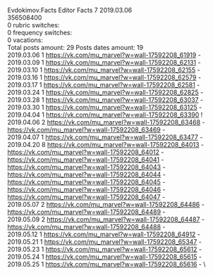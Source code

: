 Evdokimov.Facts	Editor Facts 7 2019.03.06\
356508400\
0 rubric switches:\
0 frequency switches:\
0 vacations:\
Total posts amount: 29	Posts dates amount: 19\
2019.03.06 1 https://vk.com/mu_marvel?w=wall-17592208_61919 - \
2019.03.09 1 https://vk.com/mu_marvel?w=wall-17592208_62131 - \
2019.03.10 1 https://vk.com/mu_marvel?w=wall-17592208_62155 - \
2019.03.16 1 https://vk.com/mu_marvel?w=wall-17592208_62579 - \
2019.03.17 1 https://vk.com/mu_marvel?w=wall-17592208_62581 - \
2019.03.24 1 https://vk.com/mu_marvel?w=wall-17592208_62825 - \
2019.03.28 1 https://vk.com/mu_marvel?w=wall-17592208_63037 - \
2019.03.30 1 https://vk.com/mu_marvel?w=wall-17592208_63125 - \
2019.04.04 1 https://vk.com/mu_marvel?w=wall-17592208_63390 ! \
2019.04.06 2 https://vk.com/mu_marvel?w=wall-17592208_63468 - https://vk.com/mu_marvel?w=wall-17592208_63469 - \
2019.04.07 1 https://vk.com/mu_marvel?w=wall-17592208_63477 - \
2019.04.20 8 https://vk.com/mu_marvel?w=wall-17592208_64013 - https://vk.com/mu_marvel?w=wall-17592208_64012 - https://vk.com/mu_marvel?w=wall-17592208_64041 - https://vk.com/mu_marvel?w=wall-17592208_64043 - https://vk.com/mu_marvel?w=wall-17592208_64044 - https://vk.com/mu_marvel?w=wall-17592208_64045 - https://vk.com/mu_marvel?w=wall-17592208_64046 - https://vk.com/mu_marvel?w=wall-17592208_64047 - \
2019.05.07 2 https://vk.com/mu_marvel?w=wall-17592208_64486 - https://vk.com/mu_marvel?w=wall-17592208_64489 - \
2019.05.09 2 https://vk.com/mu_marvel?w=wall-17592208_64487 - https://vk.com/mu_marvel?w=wall-17592208_64488 - \
2019.05.12 1 https://vk.com/mu_marvel?w=wall-17592208_64912 - \
2019.05.21 1 https://vk.com/mu_marvel?w=wall-17592208_65347 - \
2019.05.23 1 https://vk.com/mu_marvel?w=wall-17592208_65612 - \
2019.05.24 1 https://vk.com/mu_marvel?w=wall-17592208_65615 - \
2019.05.25 1 https://vk.com/mu_marvel?w=wall-17592208_65616 - \
